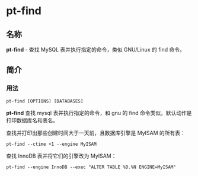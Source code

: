 # pt-find

## 名称

**pt-find** - 查找 MySQL 表并执行指定的命令，类似 GNU/Linux 的 find 命令。

## 简介

### 用法
```
pt-find [OPTIONS] [DATABASES]
```
**pt-find** 查找 mysql 表并执行指定的命令，和 gnu 的 find 命令类似。默认动作是打印数据库名和表名。

查找并打印出那些创建时间大于一天前，且数据库引擎是 MyISAM 的所有表：
```
pt-find --ctime +1 --engine MyISAM
```
查找 InnoDB 表并将它们的引擎改为 MyISAM：
```
pt-find --engine InnoDB --exec "ALTER TABLE %D.%N ENGINE=MyISAM"
```
